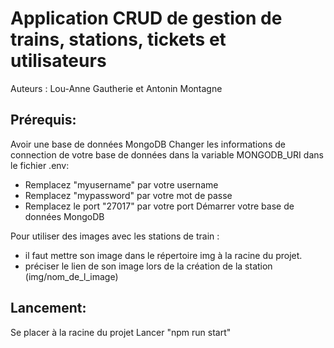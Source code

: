 # Application CRUD de gestion de trains, stations, tickets et utilisateurs
Auteurs : Lou-Anne Gautherie et Antonin Montagne

## Prérequis:

Avoir une base de données MongoDB
Changer les informations de connection de votre base de données dans la variable MONGODB_URI dans le fichier .env:
- Remplacez "myusername" par votre username
- Remplacez "mypassword" par votre mot de passe
- Remplacez le port "27017" par votre port
Démarrer votre base de données MongoDB

Pour utiliser des images avec les stations de train :
  - il faut mettre son image dans le répertoire img à la racine du projet.
  - préciser le lien de son image lors de la création de la station (img/nom_de_l_image)

## Lancement:

Se placer à la racine du projet
Lancer "npm run start"
